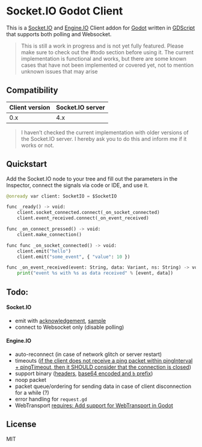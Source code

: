 # Socket.IO Godot Client

This is a [Socket.IO](https://socket.io/) and [Engine.IO](https://socket.io/docs/v4/engine-io-protocol/) Client addon for [Godot](https://godotengine.org/) written in [GDScript](https://gdscript.com/) that supports both polling and Websocket.

> This is still a work in progress and is not yet fully featured. Please make sure to check out the #todo section before using it. The current implementation is functional and works, but there are some known cases that have not been implemented or covered yet, not to mention unknown issues that may arise

## Compatibility

| Client version | Socket.IO server |
| -------------- | ---------------- |
| 0.x            | 4.x              |

> I haven’t checked the current implementation with older versions of the Socket.IO server. I hereby ask you to do this and inform me if it works or not.

## Quickstart

Add the Socket.IO node to your tree and fill out the parameters in the Inspector, connect the signals via code or IDE, and use it.

```py
@onready var client: SocketIO = $SocketIO

func _ready() -> void:
    client.socket_connected.connect(_on_socket_connected)
    client.event_received.connect(_on_event_received)

func _on_connect_pressed() -> void:
    client.make_connection()

func func _on_socket_connected() -> void:
    client.emit("hello")
    client.emit("some_event", { "value": 10 })

func _on_event_received(event: String, data: Variant, ns: String) -> void:
    print("event %s with %s as data received" % [event, data])
```

## Todo:

#### Socket.IO

- emit with [acknowledgement](https://github.com/socketio/socket.io/blob/main/docs/socket.io-protocol/v5-current.md#acknowledgement-1), [sample](https://socket.io/docs/v4/client-api/#socketemitwithackeventname-args)
- connect to Websocket only (disable polling)

#### Engine.IO

- auto-reconnect (in case of network glitch or server restart)
- timeouts ([if the client does not receive a ping packet within pingInterval + pingTimeout, then it SHOULD consider that the connection is closed](https://github.com/socketio/socket.io/blob/main/docs/engine.io-protocol/v4-current.md#heartbeat))
- support binary ([headers](https://github.com/socketio/socket.io/blob/main/docs/engine.io-protocol/v4-current.md#headers), [base64 encoded and `b` prefix](https://github.com/socketio/socket.io/blob/main/docs/engine.io-protocol/v4-current.md#packet-encoding))
- noop packet
- packet queue/ordering for sending data in case of client disconnection for a while (?)
- error handling for `request.gd`
- WebTransport [requires: Add support for WebTransport in Godot](https://github.com/godotengine/godot-proposals/issues/3899)

## License

MIT
